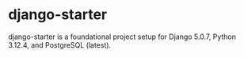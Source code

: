 # django-starter
django-starter is a foundational project setup for Django 5.0.7, Python 3.12.4, and PostgreSQL (latest).
